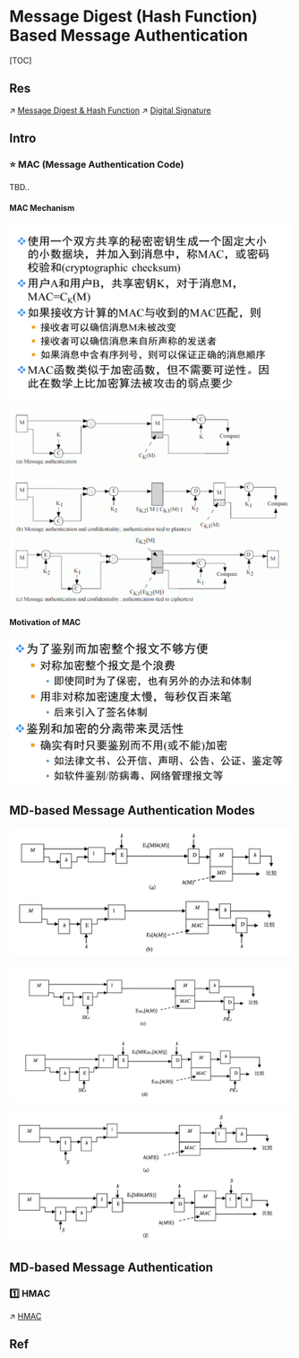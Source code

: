 # Message Digest (Hash Function) Based Message Authentication

[TOC]



## Res
↗ [Message Digest & Hash Function](🤐%20Cryptography/Modern%20Cryptography/Message%20Digest%20&%20Hash%20Function/Message%20Digest%20&%20Hash%20Function.md)
↗ [Digital Signature](Digital%20Signature/Digital%20Signature.md)



## Intro
### ⭐ MAC (Message Authentication Code)
TBD..

#### MAC Mechanism
![](../../../../../Assets/Pics/Pasted%20image%2020231030084325.png)

![](../../../../../Assets/Pics/Screenshot%202023-10-30%20at%208.47.17AM.png)

#### Motivation of MAC
![](../../../../../Assets/Pics/Screenshot%202023-10-30%20at%208.43.45AM.png)



## MD-based Message Authentication Modes
![](../../../../../Assets/Pics/Screenshot%202023-05-10%20at%202.46.31%20PM.png)

![](../../../../../Assets/Pics/Screenshot%202023-05-10%20at%202.46.41%20PM.png)

![](../../../../../Assets/Pics/Screenshot%202023-05-10%20at%202.46.54%20PM.png)



## MD-based Message Authentication
### 1️⃣ HMAC
↗ [HMAC](HMAC.md)



## Ref

